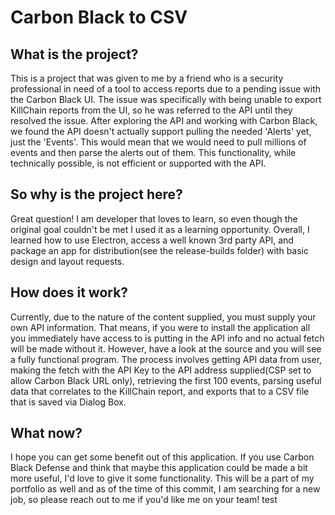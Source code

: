 # Carbon Black to CSV

## What is the project?
This is a project that was given to me by a friend who is a security professional in need of a tool to access reports due to a pending issue with the Carbon Black UI.
The issue was specifically with being unable to export KillChain reports from the UI, so he was referred to the API until they resolved the issue. 
After exploring the API and working with Carbon Black, we found the API doesn't actually support pulling the needed 'Alerts' yet, just the 'Events'. This would mean that we would need to pull millions of events and then parse the alerts out of them. This functionality, while technically possible, is not efficient or supported with the API. 

## So why is the project here?
Great question! I am developer that loves to learn, so even though the original goal couldn't be met I used it as a learning opportunity. Overall, I learned how to use Electron, access a well known 3rd party API, and package an app for distribution(see the release-builds folder) with basic design and layout requests. 

## How does it work?
Currently, due to the nature of the content supplied, you must supply your own API information. That means, if you were to install the application all you immediately have access to is putting in the API info and no actual fetch will be made without it. However, have a look at the source and you will see a fully functional program. The process involves getting API data from user, making the fetch with the API Key to the API address supplied(CSP set to allow Carbon Black URL only), retrieving the first 100 events, parsing useful data that correlates to the KillChain report, and exports that to a CSV file that is saved via Dialog Box.


## What now?
I hope you can get some benefit out of this application. If you use Carbon Black Defense and think that maybe this application could be made a bit more useful, I'd love to give it some functionality. This will be a part of my portfolio as well and as of the time of this commit, I am searching for a new job, so please reach out to me if you'd like me on your team! 
test
